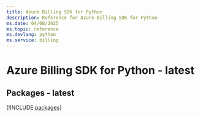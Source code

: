 ```yaml
---
title: Azure Billing SDK for Python
description: Reference for Azure Billing SDK for Python
ms.date: 04/08/2025
ms.topic: reference
ms.devlang: python
ms.service: billing
---
```

# Azure Billing SDK for Python - latest
## Packages - latest
[!INCLUDE [packages](billing-index.md)]